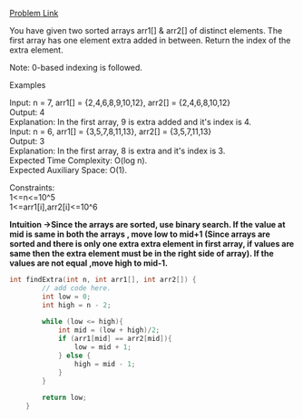 [Problem Link](https://www.geeksforgeeks.org/problems/index-of-an-extra-element/1)<br>

You have given two sorted arrays arr1[] & arr2[] of distinct elements. The first array has one element extra added in between. Return the index of the extra element.<br>

Note: 0-based indexing is followed.<br>

Examples<br>

Input: n = 7, arr1[] = {2,4,6,8,9,10,12}, arr2[] = {2,4,6,8,10,12}<br>
Output: 4<br>
Explanation: In the first array, 9 is extra added and it's index is 4.<br>
Input: n = 6, arr1[] = {3,5,7,8,11,13}, arr2[] = {3,5,7,11,13}<br>
Output: 3<br>
Explanation: In the first array, 8 is extra and it's index is 3.<br>
Expected Time Complexity: O(log n).<br>
Expected Auxiliary Space: O(1).<br>

Constraints:<br>
1<=n<=10^5<br>
1<=arr1[i],arr2[i]<=10^6<br>

__Intuition ->Since the arrays are sorted, use binary search. If the value at mid is same in both the arrays , move low to mid+1 (Since arrays are sorted and there is only one extra extra element in first array, if values are same then the extra element must be in the right side of array). If the values are not equal ,move high to mid-1.__

```C++
int findExtra(int n, int arr1[], int arr2[]) {
        // add code here.
        int low = 0;
        int high = n - 2;
        
        while (low <= high){
            int mid = (low + high)/2;
            if (arr1[mid] == arr2[mid]){
                low = mid + 1;
            } else {
                high = mid - 1;
            }
        }
        
        return low;
    }
```
